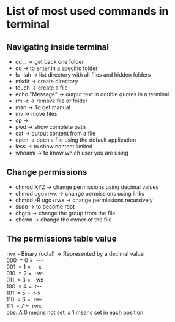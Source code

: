 # List of most used commands in terminal

## Navigating inside terminal

- cd .. -> get back one folder
- cd <path of the folder> -> to enter in a specific folder
- ls -lah -> list directory with all files and hidden folders
- mkdir -> create directory
- touch -> create a file
- echo "Message" -> output text in double quotes in a terminal 
- rm -r -> remove file or folder
- man -> To get manual
- mv <source path> <target path> -> move files
- cp <source path> <target path> -> 
- pwd -> show complete path
- cat <path of file> -> output content from a file
- open <path of file> -> open a file using the default application
- less -> to show content limited
- whoami -> to know which user you are using

## Change permissions

- chmod XYZ <name of the file> -> change permissions using decimal values
- chmod ugo+rwx <name of the file> -> change permissions using links
- chmod -R ugo+rwx -> change permissions recursively
- sudo -> to become root
- chgrp -> change the group from the file
- chown -> change the owner of the file
## The permissions table value
rwx - Binary (octal) -> Represented by a decimal value <br>
000 &nbsp;= 0 =&nbsp; --- <br>
001 &nbsp;= 1 =&nbsp; --x <br>
010 &nbsp;= 2 =&nbsp; -w- <br>
011 &nbsp;= 3 =&nbsp; -wx <br>
100 &nbsp;= 4 =&nbsp; r-- <br>
101 &nbsp;= 5 =&nbsp; r-x <br>
110 &nbsp;= 6 =&nbsp; rw- <br>
111 &nbsp;= 7 =&nbsp; rwx <br>
obs: A 0 means not set, a 1 means set in each position
